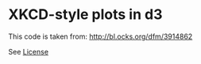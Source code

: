 
XKCD-style plots in d3
======================

This code is taken from:
    http://bl.ocks.org/dfm/3914862

See [License](Licence.md)

